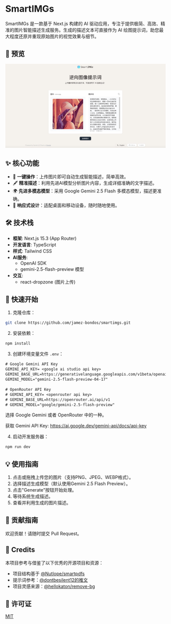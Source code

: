 # SmartIMGs

SmartIMGs 是一款基于 Next.js 构建的 AI 驱动应用，专注于提供极简、高效、精准的图片智能描述生成服务。生成的描述文本可直接作为 AI 绘图提示词，助您最大程度还原并重现原始图片的视觉效果与细节。

## 📸 预览

![smartimgs-preview](./public/og.jpg)

## ✨ 核心功能

- 🚀 **一键操作**：上传图片即可自动生成智能描述，简单高效。
- 🖋️ **精准描述**：利用先进AI模型分析图片内容，生成详细准确的文字描述。
- 🌍 **先进多模态模型**：采用 Google Gemini 2.5 Flash 多模态模型，描述更准确。
- 📱 **响应式设计**：适配桌面和移动设备，随时随地使用。

## 🛠️ 技术栈

- **框架**: Next.js 15.3 (App Router)
- **开发语言**: TypeScript
- **样式**: Tailwind CSS
- **AI服务**:
  - OpenAI SDK
  - gemini-2.5-flash-preview 模型
- **交互**:
  - react-dropzone (图片上传)

## 🚀 快速开始

1. 克隆仓库：

```bash
git clone https://github.com/jamez-bondos/smartimgs.git
```

2. 安装依赖：

```bash
npm install
```

3. 创建环境变量文件 `.env`：

```
# Google Gemini API Key
GEMINI_API_KEY= <google ai studio api key>
GEMINI_BASE_URL=https://generativelanguage.googleapis.com/v1beta/openai/
GEMINI_MODEL="gemini-2.5-flash-preview-04-17"

# OpenRouter API Key
# GEMINI_API_KEY= <openrouter api key>
# GEMINI_BASE_URL=https://openrouter.ai/api/v1
# GEMINI_MODEL="google/gemini-2.5-flash-preview"
```

选择 Google Gemini 或者 OpenRouter 中的一种。

获取 Gemini API Key: https://ai.google.dev/gemini-api/docs/api-key

4. 启动开发服务器：

```bash
npm run dev
```

## 💡 使用指南

1. 点击或拖拽上传您的图片（支持PNG、JPEG、WEBP格式）。
2. 选择描述生成模型（默认使用Gemini 2.5 Flash Preview）。
3. 点击"Generate"按钮开始处理。
4. 等待系统生成描述。
5. 查看并利用生成的图片描述。

## 🤝 贡献指南

欢迎贡献！请随时提交 Pull Request。

## 🙏 Credits

本项目参考与借鉴了以下优秀的开源项目和资源：

- 项目结构基于 [@Nutlope/smartpdfs](https://github.com/Nutlope/smartpdfs)
- 提示词参考：[@dontbesilent12的推文](https://x.com/dontbesilent12/status/1919633554352570511)
- 项目灵感来源：[@hellokaton/remove-bg](https://github.com/hellokaton/remove-bg)

## 📝 许可证

[MIT](LICENSE)
